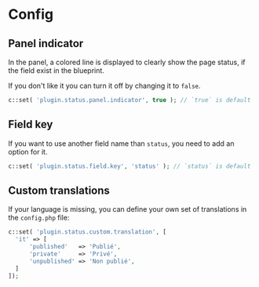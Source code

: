 # Config

## Panel indicator

In the panel, a colored line is displayed to clearly show the page status, if the field exist in the blueprint.

If you don't like it you can turn it off by changing it to `false`.

```php
c::set( 'plugin.status.panel.indicator', true ); // `true` is default
```

## Field key

If you want to use another field name than `status`, you need to add an option for it.

```php
c::set( 'plugin.status.field.key', 'status' ); // `status` is default
```

## Custom translations

If your language is missing, you can define your own set of translations in the `config.php` file:

```php
c::set( 'plugin.status.custom.translation', [
  'it' => [
      'published'   => 'Publié',
      'private'     => 'Privé',
      'unpublished' => 'Non publié',
  ]
]);
```
